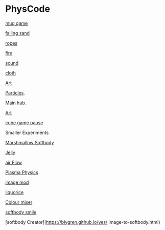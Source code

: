 # PhysCode

[mug game](https://blygren.github.io/yes/Cube%20Water%20Mug.html)

[falling sand](https://blygren.github.io/yes/Doge.html)

[ropes](https://blygren.github.io/yes/Ropes.html)

[fire](https://blygren.github.io/yes/fire_simulation.html)

[sound](https://blygren.github.io/yes/sound%20generator.html)

[cloth](https://blygren.github.io/yes/cloth_simulation.html)

[Art](https://blygren.github.io/yes/Art.html)

[Particles](https://blygren.github.io/yes/d.html).

[Main hub](https://blygren.github.io/yes/game_hub.html).

[Art](https://blygren.github.io/yes/Cube%20Game%206.0%20Ultimeete.html)

[cube game pause](https://blygren.github.io/yes/gg.html)


Smaller Experiments

[Marshmallow Softbody](https://blygren.github.io/yes/marshmallow-simulation.html)

[Jelly](https://blygren.github.io/yes/index.html)

[air Flow](https://blygren.github.io/yes/airflow_simulation.html)

[Plasma Physics](https://blygren.github.io/yes/plasma-physics.html)

[image mod](https://blygren.github.io/yes/image%20pixeliser.html)

[liquorice](https://blygren.github.io/yes/wat.html)

[Colour mixer](https://blygren.github.io/yes/color-mixer.html)

[softbody smile](https://blygren.github.io/yes/softbody-smiley.html)

[softbody Creator](https://blygren.github.io/yes/
image-to-softbody.html)



